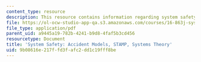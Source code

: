 ```yaml
---
content_type: resource
description: This resource contains information regarding system safety.
file: https://ol-ocw-studio-app-qa.s3.amazonaws.com/courses/16-863j-system-safety-spring-2016/9b08616e217ffd3fafc2dd1c19fff8be_MIT16_863JS16_LecNotes2.pdf
file_type: application/pdf
parent_uid: a9445a19-782b-4241-b9d8-4faf5b3cd456
resourcetype: Document
title: 'System Safety: Accident Models, STAMP, Systems Theory'
uid: 9b08616e-217f-fd3f-afc2-dd1c19fff8be
---
```

